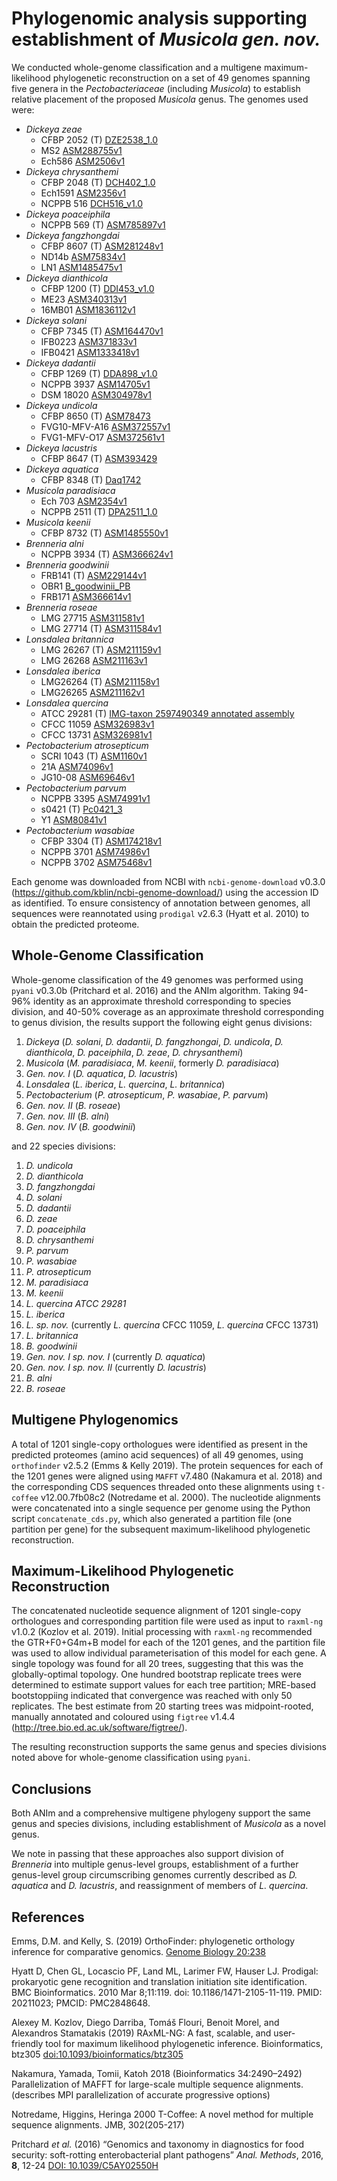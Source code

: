 # Phylogenomic analysis supporting establishment of *Musicola gen. nov.*

We conducted whole-genome classification and a multigene maximum-likelihood phylogenetic reconstruction on a set of 49 genomes spanning five genera in the *Pectobacteriaceae* (including *Musicola*) to establish relative placement of the proposed *Musicola* genus. The genomes used were:

- *Dickeya zeae*
  - CFBP 2052 (T) [DZE2538_1.0](https://www.ncbi.nlm.nih.gov/assembly/GCF_000406165.1)
  - MS2 [ASM288755v1](https://www.ncbi.nlm.nih.gov/assembly/GCF_002887555.1)
  - Ech586 [ASM2506v1](https://www.ncbi.nlm.nih.gov/assembly/GCF_000025065.1)
- *Dickeya chrysanthemi*
  - CFBP 2048 (T) [DCH402_1.0](https://www.ncbi.nlm.nih.gov/assembly/GCF_000406105.1)
  - Ech1591 [ASM2356v1](https://www.ncbi.nlm.nih.gov/assembly/GCF_000023565.1)
  - NCPPB 516 [DCH516_v1.0](https://www.ncbi.nlm.nih.gov/assembly/GCF_000406065.1)
- *Dickeya poaceiphila*
  - NCPPB 569 (T) [ASM785897v1](https://www.ncbi.nlm.nih.gov/assembly/GCF_007858975.2)
- *Dickeya fangzhongdai*
  - CFBP 8607 (T) [ASM281248v1](https://www.ncbi.nlm.nih.gov/assembly/GCF_002812485.1)
  - ND14b [ASM75834v1](https://www.ncbi.nlm.nih.gov/assembly/GCF_000758345.1)
  - LN1 [ASM1485475v1](https://www.ncbi.nlm.nih.gov/assembly/GCF_014854755.1)
- *Dickeya dianthicola*
  - CFBP 1200 (T) [DDI453_v1.0](https://www.ncbi.nlm.nih.gov/assembly/GCF_000365305.1)
  - ME23 [ASM340313v1](https://www.ncbi.nlm.nih.gov/assembly/GCF_003403135.1)
  - 16MB01 [ASM1836112v1](https://www.ncbi.nlm.nih.gov/assembly/GCF_018361125.1)
- *Dickeya solani*
  - CFBP 7345 (T) [ASM164470v1](https://www.ncbi.nlm.nih.gov/assembly/GCF_001644705.1)
  - IFB0223 [ASM371833v1](https://www.ncbi.nlm.nih.gov/assembly/GCF_003718335.1)
  - IFB0421 [ASM1333418v1](https://www.ncbi.nlm.nih.gov/assembly/GCF_013334185.1)
- *Dickeya dadantii*
  - CFBP 1269 (T) [DDA898_v1.0](https://www.ncbi.nlm.nih.gov/assembly/GCF_000406145.1)
  - NCPPB 3937 [ASM14705v1](https://www.ncbi.nlm.nih.gov/assembly/GCF_000147055.1)
  - DSM 18020 [ASM304978v1](https://www.ncbi.nlm.nih.gov/assembly/GCF_003049785.1)
- *Dickeya undicola*
  - CFBP 8650 (T) [ASM78473](https://www.ncbi.nlm.nih.gov/assembly/GCF_000784735.1)
  - FVG10-MFV-A16 [ASM372557v1](https://www.ncbi.nlm.nih.gov/assembly/GCF_003725575.1)
  - FVG1-MFV-O17 [ASM372561v1](https://www.ncbi.nlm.nih.gov/assembly/GCF_003725615.1)
- *Dickeya lacustris*
  - CFBP 8647 (T) [ASM393429](https://www.ncbi.nlm.nih.gov/assembly/GCF_003934295.1/)
- *Dickeya aquatica*
  - CFBP 8348 (T) [Daq1742](https://www.ncbi.nlm.nih.gov/assembly/GCF_900095885.1/)
- *Musicola paradisiaca*
  - Ech 703 [ASM2354v1](https://www.ncbi.nlm.nih.gov/assembly/GCF_000023545.1)
  - NCPPB 2511 (T) [DPA2511_1.0](https://www.ncbi.nlm.nih.gov/assembly/GCF_000400505.1)
- *Musicola keenii*
  - CFBP 8732 (T) [ASM1485550v1](https://www.ncbi.nlm.nih.gov/assembly/GCF_014855505.1)
- *Brenneria alni*
  - NCPPB 3934 (T) [ASM366624v1](https://www.ncbi.nlm.nih.gov/assembly/GCF_003666245.1/)
- *Brenneria goodwinii*
  - FRB141 (T) [ASM229144v1](https://www.ncbi.nlm.nih.gov/assembly/GCF_002291445.1)
  - OBR1 [B_goodwinii_PB](https://www.ncbi.nlm.nih.gov/assembly/GCF_001049335.1)
  - FRB171 [ASM366614v1](https://www.ncbi.nlm.nih.gov/assembly/GCF_003666145.1)
- *Brenneria roseae*
  - LMG 27715 [ASM311581v1](https://www.ncbi.nlm.nih.gov/assembly/GCF_003115815.1)
  - LMG 27714 (T) [ASM311584v1](https://www.ncbi.nlm.nih.gov/assembly/GCF_003115845.1)
- *Lonsdalea britannica*
  - LMG 26267 (T) [ASM211159v1](https://www.ncbi.nlm.nih.gov/assembly/GCF_002111595.1)
  - LMG 26268 [ASM211163v1](https://www.ncbi.nlm.nih.gov/assembly/GCF_002111635.1)
- *Lonsdalea iberica*
  - LMG26264 (T) [ASM211158v1](https://www.ncbi.nlm.nih.gov/assembly/GCF_002111585.1)
  - LMG26265 [ASM211162v1](https://www.ncbi.nlm.nih.gov/assembly/GCF_002111625.1)
- *Lonsdalea quercina*
  - ATCC 29281 (T) [IMG-taxon 2597490349 annotated assembly](https://www.ncbi.nlm.nih.gov/assembly/GCF_900107885.1)
  - CFCC 11059 [ASM326983v1](https://www.ncbi.nlm.nih.gov/assembly/GCF_003269835.1)
  - CFCC 13731 [ASM326981v1](https://www.ncbi.nlm.nih.gov/assembly/GCF_003269815.1)
- *Pectobacterium atrosepticum*
  - SCRI 1043 (T) [ASM1160v1](https://www.ncbi.nlm.nih.gov/assembly/GCF_000011605.1)
  - 21A [ASM74096v1](https://www.ncbi.nlm.nih.gov/assembly/GCF_000740965.1)
  - JG10-08 [ASM69646v1](https://www.ncbi.nlm.nih.gov/assembly/GCF_000696465.1)
- *Pectobacterium parvum*
  - NCPPB 3395 [ASM74991v1](https://www.ncbi.nlm.nih.gov/assembly/GCF_000749915.1)
  - s0421 (T) [Pc0421_3](https://www.ncbi.nlm.nih.gov/assembly/GCF_900195285.2)
  - Y1 [ASM80841v1](https://www.ncbi.nlm.nih.gov/assembly/GCF_000808415.1)
- *Pectobacterium wasabiae*
  - CFBP 3304 (T) [ASM174218v1](https://www.ncbi.nlm.nih.gov/assembly/GCF_001742185.1)
  - NCPPB 3701 [ASM74986v1](https://www.ncbi.nlm.nih.gov/assembly/GCF_000749865.1)
  - NCPPB 3702 [ASM75468v1](https://www.ncbi.nlm.nih.gov/assembly/GCF_000754685.1)

Each genome was downloaded from NCBI with `ncbi-genome-download` v0.3.0 (https://github.com/kblin/ncbi-genome-download/) using the accession ID as identified. To ensure consistency of annotation between genomes, all sequences were reannotated using `prodigal` v2.6.3 (Hyatt et al. 2010) to obtain the predicted proteome.

## Whole-Genome Classification

Whole-genome classification of the 49 genomes was performed using `pyani` v0.3.0b (Pritchard et al. 2016) and the ANIm algorithm. Taking 94-96% identity as an approximate threshold corresponding to species division, and 40-50% coverage as an approximate threshold corresponding to genus division, the results support the following eight genus divisions:

1. *Dickeya* (*D. solani*, *D. dadantii*, *D. fangzhongai*, *D. undicola*, *D. dianthicola*, *D. paceiphila*, *D. zeae*, *D. chrysanthemi*)
2. *Musicola* (*M. paradisiaca*, *M. keenii*, formerly *D. paradisiaca*)
3. *Gen. nov. I* (*D. aquatica*, *D. lacustris*)
4. *Lonsdalea* (*L. iberica*, *L. quercina*, *L. britannica*)
5. *Pectobacterium* (*P. atrosepticum*, *P. wasabiae*, *P. parvum*)
6. *Gen. nov. II* (*B. roseae*)
7. *Gen. nov. III* (*B. alni*)
8. *Gen. nov. IV* (*B. goodwinii*)

and 22 species divisions:

1. *D. undicola*
2. *D. dianthicola*
3. *D. fangzhongdai*
4. *D. solani*
5. *D. dadantii*
6. *D. zeae*
7. *D. poaceiphila*
8. *D. chrysanthemi*
9. *P. parvum*
10. *P. wasabiae*
11. *P. atrosepticum*
12. *M. paradisiaca*
13. *M. keenii*
14. *L. quercina ATCC 29281*
15. *L. iberica*
16. *L. sp. nov.* (currently *L. quercina* CFCC 11059, *L. quercina* CFCC 13731)
17. *L. britannica*
18. *B. goodwinii*
19. *Gen. nov. I sp. nov. I* (currently *D. aquatica*)
20. *Gen. nov. I sp. nov. II* (currently *D. lacustris*)
21. *B. alni*
22. *B. roseae*

## Multigene Phylogenomics

A total of 1201 single-copy orthologues were identified as present in the predicted proteomes (amino acid sequences) of all 49 genomes, using `orthofinder` v2.5.2 (Emms & Kelly 2019). The protein sequences for each of the 1201 genes were aligned using `MAFFT` v7.480 (Nakamura et al. 2018) and the corresponding CDS sequences threaded onto these alignments using `t-coffee` v12.00.7fb08c2  (Notredame et al. 2000). The nucleotide alignments were concatenated into a single sequence per genome using the Python script `concatenate_cds.py`, which also generated a partition file (one partition per gene) for the subsequent maximum-likelihood phylogenetic reconstruction.

## Maximum-Likelihood Phylogenetic Reconstruction

The concatenated nucleotide sequence alignment of 1201 single-copy orthologues and corresponding partition file were used as input to `raxml-ng` v1.0.2 (Kozlov et al. 2019). Initial processing with `raxml-ng` recommended the GTR+F0+G4m+B model for each of the 1201 genes, and the partition file was used to allow individual parameterisation of this model for each gene. A single topology was found for all 20 trees, suggesting that this was the globally-optimal topology. One hundred bootstrap replicate trees were determined to estimate support values for each tree partition; MRE-based bootstoppiing indicated that convergence was reached with only 50 replicates. The best estimate from 20 starting trees was midpoint-rooted, manually annotated and coloured using `figtree` v1.4.4 (http://tree.bio.ed.ac.uk/software/figtree/).

The resulting reconstruction supports the same genus and species divisions noted above for whole-genome classification using `pyani`.

## Conclusions

Both ANIm and a comprehensive multigene phylogeny support the same genus and species divisions, including establishment of *Musicola* as a novel genus.

We note in passing that these approaches also support division of *Brenneria* into multiple genus-level groups, establishment of a further genus-level group circumscribing genomes currently described as *D. aquatica* and *D. lacustris*, and reassignment of members of *L. quercina*.

## References

Emms, D.M. and Kelly, S. (2019) OrthoFinder: phylogenetic orthology inference for comparative genomics. [Genome Biology 20:238](https://genomebiology.biomedcentral.com/articles/10.1186/s13059-019-1832-y)

Hyatt D, Chen GL, Locascio PF, Land ML, Larimer FW, Hauser LJ. Prodigal: prokaryotic gene recognition and translation initiation site identification. BMC Bioinformatics. 2010 Mar 8;11:119. doi: 10.1186/1471-2105-11-119. PMID: 20211023; PMCID: PMC2848648.

Alexey M. Kozlov, Diego Darriba, Tomáš Flouri, Benoit Morel, and Alexandros Stamatakis (2019) RAxML-NG: A fast, scalable, and user-friendly tool for maximum likelihood phylogenetic inference. Bioinformatics, btz305 [doi:10.1093/bioinformatics/btz305](https://doi.org/10.1093/bioinformatics/btz305)

Nakamura, Yamada, Tomii, Katoh 2018 (Bioinformatics 34:2490–2492)
Parallelization of MAFFT for large-scale multiple sequence alignments.
(describes MPI parallelization of accurate progressive options) 

Notredame, Higgins, Heringa 2000 T-Coffee: A novel method for multiple sequence alignments. JMB, 302(205-217)

Pritchard *et al.* (2016) “Genomics and taxonomy in diagnostics for food security: soft-rotting enterobacterial plant pathogens” *Anal. Methods*, 2016, **8**, 12-24 [DOI: 10.1039/C5AY02550H](https://doi.org/10.1039/C5AY02550H)